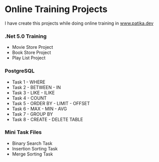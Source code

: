 # Online Training Projects

I have create this projects while doing online training in www.patika.dev

### .Net 5.0 Training
* Movie Store  Project
* Book Store Project
* Play List Project

### PostgreSQL
* Task 1 - WHERE 
* Task 2 - BETWEEN - IN
* Task 3 - LIKE - ILIKE
* Task 4 - COUNT
* Task 5 - ORDER BY - LIMIT - OFFSET
* Task 6 - MAX - MIN - AVG
* Task 7 - GROUP BY
* Task 8 - CREATE - DELETE TABLE

### Mini Task Files
* Binary Search Task
* Insertion Sorting Task
* Merge Sorting Task
